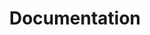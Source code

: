 ---
title: "Documentation"

cascade:
  invertPagination: true
  showSummary: true
  showTaxonomies: true
---